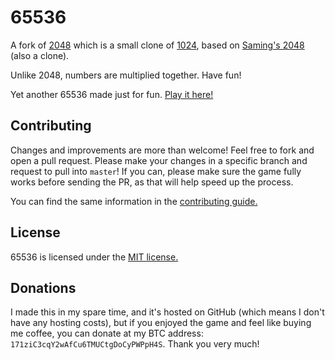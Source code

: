 # 65536
A fork of [2048](https://github.com/gabrielecirulli/2048) which is a small clone of [1024](https://play.google.com/store/apps/details?id=com.veewo.a1024), based on [Saming's 2048](http://saming.fr/p/2048/) (also a clone).

Unlike 2048, numbers are multiplied together. Have fun!

Yet another 65536 made just for fun. [Play it here!](http://true65536.github.io/65536-3/)

## Contributing
Changes and improvements are more than welcome! Feel free to fork and open a pull request. Please make your changes in a specific branch and request to pull into `master`! If you can, please make sure the game fully works before sending the PR, as that will help speed up the process.

You can find the same information in the [contributing guide.](https://github.com/gabrielecirulli/2048/blob/master/CONTRIBUTING.md)

## License
65536 is licensed under the [MIT license.](https://github.com/matthewbauer/65536/blob/master/LICENSE.txt)

## Donations
I made this in my spare time, and it's hosted on GitHub (which means I don't have any hosting costs), but if you enjoyed the game and feel like buying me coffee, you can donate at my BTC address: `171ziC3cqY2wAfCu6TMUCtgDoCyPWPpH4S`. Thank you very much!
